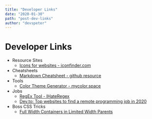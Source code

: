 ```yaml
---
title: "Developer Links"
date: "2020-01-30"
path: "post-dev-links"
author: "devspeter"
---
```



# Developer Links

- Resource Sites
	- [Icons for websites - iconfinder.com](https://www.iconfinder.com/)
- Cheatsheets
	- [Markdown Cheatsheet - github resource](https://gist.github.com/jonschlinkert/5854601)
- Tools
	- [Color Theme Generator - mycolor.space](https://mycolor.space/)
- Jobs
	- [RegEx Tool - IHateRegex](https://ihateregex.io/)
	- [Dev.to: Top websites to find a remote programming job in 2020](https://dev.to/fredmaiaarantes/top-websites-to-find-a-remote-programming-job-in-2020-4b54)
- Boss CSS Tricks
	- [Full Width Containers in Limited Width Parents](https://css-tricks.com/full-width-containers-limited-width-parents/)
